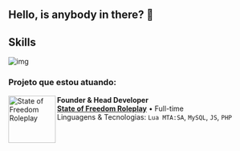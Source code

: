 ## Hello, is anybody in there? 👋

## Skills
![img](https://img.shields.io/badge/Lua-2C2D72?style=for-the-badge&logo=lua&logoColor=white)

### Projeto que estou atuando:
[<img align="left" height="94px" width="94px" alt="State of Freedom Roleplay" src="https://media.discordapp.net/attachments/1334694769762242560/1335464792135045130/logo_suave.png?ex=68b081c2&is=68af3042&hm=1d22af264da10a13e3c65d65fba69d4271b3a3f4aa20d234d6e830df30df3e8e&=&format=webp&quality=lossless&width=563&height=563"/>](https://www.statefreedom.com.br/)

**Founder & Head Developer** \
[**State of Freedom Roleplay**](https://www.statefreedom.com.br/) • Full-time \
Linguagens & Tecnologias: `Lua MTA:SA`, `MySQL`, `JS`, `PHP`\
<br/>

<!--
**tgzN/tgzn** is a ✨ _special_ ✨ repository because its `README.md` (this file) appears on your GitHub profile.

Here are some ideas to get you started:

- 🔭 I’m currently working on ...
- 🌱 I’m currently learning ...
- 👯 I’m looking to collaborate on ...
- 🤔 I’m looking for help with ...
- 💬 Ask me about ...
- 📫 How to reach me: ...
- 😄 Pronouns: ...
- ⚡ Fun fact: ...
-->
